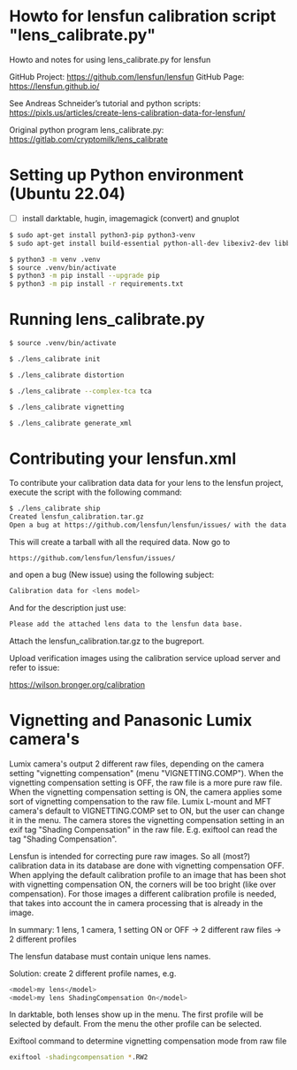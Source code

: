 # Howto for lensfun calibration script "lens_calibrate.py"
Howto and notes for using lens_calibrate.py for lensfun

GitHub Project: https://github.com/lensfun/lensfun GitHub Page: https://lensfun.github.io/

See Andreas Schneider’s tutorial and python scripts:
https://pixls.us/articles/create-lens-calibration-data-for-lensfun/

Original python program lens_calibrate.py:
https://gitlab.com/cryptomilk/lens_calibrate

# Setting up Python environment (Ubuntu 22.04)

- [ ] install darktable, hugin, imagemagick (convert) and gnuplot

```bash
$ sudo apt-get install python3-pip python3-venv
$ sudo apt-get install build-essential python-all-dev libexiv2-dev libboost-python-dev

$ python3 -m venv .venv
$ source .venv/bin/activate
$ python3 -m pip install --upgrade pip
$ python3 -m pip install -r requirements.txt
```


# Running lens_calibrate.py
```bash
$ source .venv/bin/activate

$ ./lens_calibrate init

$ ./lens_calibrate distortion

$ ./lens_calibrate --complex-tca tca

$ ./lens_calibrate vignetting

$ ./lens_calibrate generate_xml
```


# Contributing your lensfun.xml

To contribute your calibration data data for your lens to the lensfun project, execute the script with the following command:

```bash
$ ./lens_calibrate ship
Created lensfun_calibration.tar.gz
Open a bug at https://github.com/lensfun/lensfun/issues/ with the data.
```

This will create a tarball with all the required data. Now go to

    https://github.com/lensfun/lensfun/issues/

and open a bug (New issue) using the following subject:

```bash
Calibration data for <lens model>
```

And for the description just use:
```bash
Please add the attached lens data to the lensfun data base.
```

Attach the lensfun_calibration.tar.gz to the bugreport.

Upload verification images using the calibration service upload server and refer to issue:

https://wilson.bronger.org/calibration



# Vignetting and Panasonic Lumix camera's
Lumix camera's output 2 different raw files,
depending on the camera setting "vignetting compensation" (menu "VIGNETTING.COMP").
When the vignetting compensation setting is OFF,
the raw file is a more pure raw file.
When the vignetting compensation setting is ON,
the camera applies some sort of vignetting compensation to the raw file.
Lumix L-mount and MFT camera's default to VIGNETTING.COMP set to ON,
but the user can change it in the menu.
The camera stores the vignetting compensation setting in an exif tag "Shading Compensation" in the raw file.
E.g. exiftool can read the tag "Shading Compensation".

Lensfun is intended for correcting pure raw images. So all (most?) calibration data in its database are done with vignetting compensation OFF.
When applying the default calibration profile to an image that has been shot with vignetting compensation ON,
the corners will be too bright (like over compensation).
For those images a different calibration profile is needed,
that takes into account the in camera processing that is already in the image. 

In summary: 1 lens, 1 camera, 1 setting ON or OFF -> 2 different raw files -> 2 different profiles

The lensfun database must contain unique lens names.

Solution: create 2 different profile names, e.g.
```bash
<model>my lens</model>
<model>my lens ShadingCompensation On</model>
```

In darktable, both lenses show up in the menu. The first profile will be selected by default. From the menu the other profile can be selected.

Exiftool command to determine vignetting compensation mode from raw file
```bash
exiftool -shadingcompensation *.RW2
```
